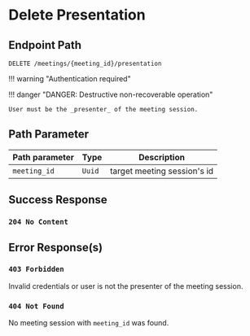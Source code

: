 # Delete Presentation

## Endpoint Path

`DELETE /meetings/{meeting_id}/presentation`

!!! warning "Authentication required"

!!! danger "DANGER: Destructive non-recoverable operation"

	User must be the _presenter_ of the meeting session.

## Path Parameter

| Path parameter | Type   | Description                 |
|----------------|--------|-----------------------------|
| `meeting_id`   | `Uuid` | target meeting session's id |

## Success Response

### `204 No Content`

## Error Response(s)

### `403 Forbidden`

Invalid credentials or user is not the presenter of the meeting session.

### `404 Not Found`

No meeting session with `meeting_id` was found.

